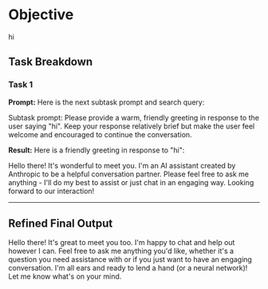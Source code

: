 # Objective

hi

## Task Breakdown

### Task 1

**Prompt:**
Here is the next subtask prompt and search query:

Subtask prompt: Please provide a warm, friendly greeting in response to the user saying "hi". Keep your response relatively brief but make the user feel welcome and encouraged to continue the conversation.

**Result:**
Here is a friendly greeting in response to "hi":

Hello there! It's wonderful to meet you. I'm an AI assistant created by Anthropic to be a helpful conversation partner. Please feel free to ask me anything - I'll do my best to assist or just chat in an engaging way. Looking forward to our interaction!

---

## Refined Final Output

Hello there! It's great to meet you too. I'm happy to chat and help out however I can. Feel free to ask me anything you'd like, whether it's a question you need assistance with or if you just want to have an engaging conversation. I'm all ears and ready to lend a hand (or a neural network)! Let me know what's on your mind.
